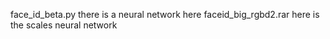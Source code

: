 face_id_beta.py there is a neural network here 
faceid_big_rgbd2.rar here is the scales neural network
